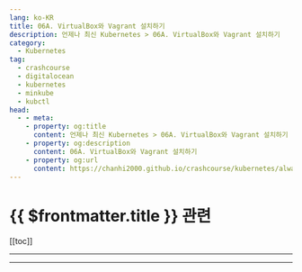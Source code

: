 ```yaml
---
lang: ko-KR
title: 06A. VirtualBox와 Vagrant 설치하기
description: 언제나 최신 Kubernetes > 06A. VirtualBox와 Vagrant 설치하기
category:
  - Kubernetes
tag:
  - crashcourse
  - digitalocean
  - kubernetes
  - minkube
  - kubctl
head:
  - - meta:
    - property: og:title
      content: 언제나 최신 Kubernetes > 06A. VirtualBox와 Vagrant 설치하기
    - property: og:description
      content: 06A. VirtualBox와 Vagrant 설치하기
    - property: og:url
      content: https://chanhi2000.github.io/crashcourse/kubernetes/always-up-to-date-kubernetes/06A.html
---
```


# {{ $frontmatter.title }} 관련

[[toc]]

---

---

<TagLinks />